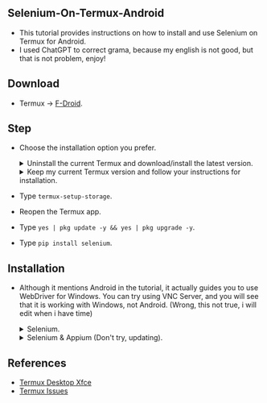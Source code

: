Selenium-On-Termux-Android
--------------------------

- This tutorial provides instructions on how to install and use Selenium on Termux for Android.
- I used ChatGPT to correct grama, because my english is not good, but that is not problem, enjoy!

Download
--------

- Termux -> [F-Droid](https://f-droid.org/packages/com.termux/).

Step
-----

- Choose the installation option you prefer.

  <details>
  <summary>Uninstall the current Termux and download/install the latest version.</summary>

  - Uninstall the current Termux app.
  - Install the new Termux app downloaded from F-Droid.
  - Open the Termux app.

  </details>

  <details>
  <summary>Keep my current Termux version and follow your instructions for installation.</summary>

  - Open the Termux app.

  </details>

- Type `termux-setup-storage`.
- Reopen the Termux app.
- Type `yes | pkg update -y && yes | pkg upgrade -y`.
- Type `pip install selenium`.

Installation
------------

- Although it mentions Android in the tutorial, it actually guides you to use WebDriver for Windows. You can try using VNC Server, and you will see that it is working with Windows, not Android. (Wrong, this not true, i will edit when i have time)

  <details>
  <summary>Selenium.</summary>
    <ul>

    <li>
    <details>
    <summary>Selenium Non-Headless.</summary>

    - Type ```curl -sLf https://raw.githubusercontent.com/Yisus7u7/termux-desktop-xfce/main/boostrap.sh | bash```.
    - Start the VNC server by typing ```vncserver -listen tcp```.
    - Download VNC Viewer from CH Play and use ```localhost:1``` as the address.

    </details>
    </li>

    <li>
    <details>
    <summary>Chrome</summary>

    ### Required Libraries
    ```
    yes | pkg install x11-repo -y
    yes | pkg install tur-repo -y
    yes | pkg install chromium -y
    ```

    ### Chrome Headless
    ```
    from selenium import webdriver
    options = webdriver.ChromeOptions()
    options.add_argument("--headless=new")
    driver = webdriver.Chrome(options=options)
    driver.get("https://www.google.com")
    driver.save_screenshot("/sdcard/download/screenshot.png")
    driver.quit()
    ```

    ### Non-headless Chrome
    ```
    from selenium import webdriver
    options = webdriver.ChromeOptions()
    options.add_argument("--display=:1")
    driver = webdriver.Chrome(options=options)
    driver.get("https://www.google.com")
    driver.save_screenshot("/sdcard/download/screenshot.png")
    driver.quit()
    ```

    </details>
    </li>

    <li>
    <details>
    <summary>Firefox</summary>

    ### Required Libraries
    ```
    yes | pkg install x11-repo -y
    yes | pkg install firefox -y
    yes | pkg install geckodriver -y
    ```

    ### Firefox Headless
    ```
    from selenium import webdriver
    options = webdriver.FirefoxOptions()
    options.add_argument("--headless")
    driver = webdriver.Firefox(options=options)
    driver.get("https://www.google.com")
    driver.save_screenshot("/sdcard/download/screenshot.png")
    driver.quit()
    ```

    ### Non-headless Firefox
    ```
    from selenium import webdriver
    options = webdriver.FirefoxOptions()
    options.add_argument("--display=:1")
    driver = webdriver.Firefox(options=options)
    driver.get("https://www.google.com")
    driver.save_screenshot("/sdcard/download/screenshot.png")
    driver.quit()
    ```

    </details>
    </li>

    </ul>
  </details>

  <details>
  <summary>Selenium & Appium (Don't try, updating).</summary>

    - Special thanks to [@mauro199304](https://github.com/mauro199304), [@remo7777](https://github.com/remo7777/), [@lzhiyong](https://github.com/lzhiyong) for this tutorial.
    - Tested on Android 9. You can also use commands like `adb install app.apk` without errors.

      [Image](https://github.com/luanon404/Selenium-On-Termux-Android/assets/71830807/07e21df5-a0fd-41cd-b84a-76b3c2d5433f)

      ### Important
       - For those using this to control Firefox, I don't know why Firefox doesn't have the context to switch. Therefore, this feature only works with Chrome for now.

      ### Requirements
       - PC/Laptop to activate adb ***(If you turn off or restart your device, you must do this again)***.

      ### Required Libraries
      ```
      yes | pkg install nodejs -y
      npm install -g appium
      pip install Appium-Python-Client
      yes | pkg install wget -y
      cd $HOME
      wget https://github.com/Lzhiyong/termux-ndk/releases/download/android-sdk/android-sdk-aarch64.zip
      unzip android-sdk-aarch64.zip -d android-sdk
      rm -r android-sdk-aarch64.zip
      echo "export ANDROID_HOME=$HOME/android-sdk" >> $HOME/.bashrc
      echo "export PATH=$PATH:$ANDROID_HOME/tools:$ANDROID_HOME/tools/bin:$ANDROID_HOME/platform-tools" >> $HOME/.bashrc
      ```

      - After that, close Termux and open it again ***(Make sure you killed all sessions)***.

      ### Step
      - Go to Settings.
      - Find Developer Mode.
      - Enable Developer Mode.
      - Enable USB connect.
      - Connect your phone to PC/Laptop using a USB cable.
      - On PC/Laptop, open the shell with administrator privileges.
      - Type `Get-ExecutionPolicy`.
      - If it returns `Restricted`, then type `Set-ExecutionPolicy AllSigned` or `Set-ExecutionPolicy Bypass -Scope Process`.
      - Type `Set-ExecutionPolicy Bypass -Scope Process -Force; [System.Net.ServicePointManager]::SecurityProtocol = [System.Net.ServicePointManager]::SecurityProtocol -bor 3072; iex ((New-Object System.Net.WebClient).DownloadString('https://community.chocolatey.org/install.ps1'))`.
      - After installing Choco, type `choco install adb`.
      - Open the command prompt, type `adb tcpip 5555`.
      - From now on, you can unplug the USB cable connecting to the PC/Laptop.
      - Open Termux, type `ifconfig`, and remember your device's IPv4 address.

        ![Image](https://github.com/luanon404/Selenium-On-Termux-Android/assets/71830807/58b5f7db-7422-40b8-b984-7ea3be0a6eae)

      - Type `adb kill-server`.
      - Type `adb connect <device IPv4>`.
      - Type `adb devices`. If you see your device's IPv4, then run `adb kill-server` again.
      - Type `appium` to run the adb server.
      - Try this test Python script.

        ```
        Updating...
        ```

      <details>
      <summary>Error Handling Solution</summary>

      - Version not supported:
        - This means you are using an old version of Appium, which does not support the current version.
        - Solution:
          - Type `npm ls -g --depth=0`. If `appium` is in this list, then type `npm uninstall -g appium`.
          - Otherwise, type `npm ls --depth=0`. If `appium` is in this list, then type `npm uninstall appium`.
          - Install again globally with `npm install -g appium --chromedriver-version="xxx.xxx.xxx.xxx"`, where xxx is your version.
          ![version](https://github.com/luanon404/Selenium-On-Termux-Android/assets/71830807/c7bde0a4-e25c-407a-b7f3-05553318f133)
          - Then run Appium with the command `appium --allow-insecure chromedriver_autodownload`.

      - Can't switch context:
        - This means you can't switch context at the moment. I have never used Appium before, so I don't know why.
        - Solution:
          - Updating...

      </details>

  </details>

References
----------

- [Termux Desktop Xfce](https://github.com/Yisus7u7/termux-desktop-xfce)
- [Termux Issues](https://github.com/termux/termux-packages/issues/2149)
